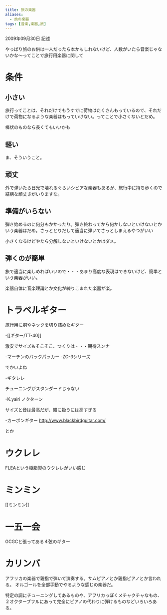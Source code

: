 ```yaml
---
title: 旅の楽器
aliases:
  - 旅の楽器
tags: [音楽,楽器,旅]
---
```


2009年09月30日 記述

やっぱり旅のお供は一人だったら本かもしれないけど、人数がいたら音楽じゃないかな〜ってことで旅行用楽器に関して


条件
================================================================================

小さい
--------------------------------------------------------------------------------
旅行ってことは、それだけでもうすでに荷物はたくさんもっているので、それだけで荷物になるような楽器はもっていけない。ってことで小さくないとだめ。

棒状のものなら長くてもいいかも

軽い
--------------------------------------------------------------------------------
ま、そういうこと。


頑丈
--------------------------------------------------------------------------------
外で弾いたら日光で壊れるぐらいシビアな楽器もあるが、旅行中に持ち歩くので結構な頑丈さがいりますな。

準備がいらない
--------------------------------------------------------------------------------
弾き始めるのに何分もかかったり。弾き終わってから何かしないといけないとかいう楽器はだめ。さっととりだして適当に弾いてさっとしまえるやつがいい

小さくなるけどやたら分解しないといけないとかはダメ。


弾くのが簡単
--------------------------------------------------------------------------------
旅で適当に楽しめればいいので・・・あまり高度な表現はできないけど、簡単という楽器がいい。

楽器自体に音楽理論とか文化が練りこまれた楽器が楽。


トラベルギター
================================================================================
旅行用に胴やネックを切り詰めたギター

-[[ギター/TT-40]]

激安でサイズもそこそこ、つくりは・・・期待スンナ

-マーチンのバックパッカー
-ZO-3シリーズ

でかいよね

-ギタレレ

チューニングがスタンダードじゃない

-K.yairi ノクターン 

サイズと音は最高だが、雑に扱うには高すぎる

-カーボンギター http://www.blackbirdguitar.com/

とか

ウクレレ
================================================================================
FLEAという樹脂製のウクレレがいい感じ

ミンミン
================================================================================
[[ミンミン]]

一五一会
================================================================================
GCGCと張ってある４弦のギター

カリンバ
================================================================================
アフリカの楽器で親指で弾いて演奏する。サムピアノとか親指ピアノとか言われる。
オルゴールを全部手動でやるような感じの楽器だ。

特定の調にチューニングしてあるものや、アフリカっぽくメチャクチャなもの、２オクターブフルにあって完全にピアノの代わりに弾けるものなどいろいろある。


